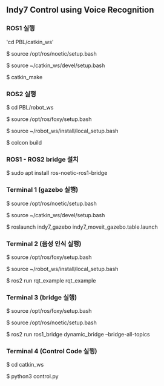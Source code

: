 ## Indy7 Control using Voice Recognition

### ROS1 실행
'cd PBL/catkin_ws'

$ source /opt/ros/noetic/setup.bash 

$ source ~/catkin_ws/devel/setup.bash 

$ catkin_make 

### ROS2 실행
$ cd PBL/robot_ws

$ source /opt/ros/foxy/setup.bash 

$ source ~/robot_ws/install/local_setup.bash 

$ colcon build 

### ROS1 - ROS2 bridge 설치
$ sudo apt install ros-noetic-ros1-bridge 

### Terminal 1 (gazebo 실행)
$ source /opt/ros/noetic/setup.bash

$ source ~/catkin_ws/devel/setup.bash 

$ roslaunch indy7_gazebo indy7_moveit_gazebo.table.launch 

### Terminal 2 (음성 인식 실행)
$ source /opt/ros/foxy/setup.bash 

$ source ~/robot_ws/install/local_setup.bash 

$ ros2 run rqt_example rqt_example 

### Terminal 3 (bridge 실행)
$ source /opt/ros/foxy/setup.bash 

$ source /opt/ros/noetic/setup.bash 

$ ros2 run ros1_bridge dynamic_bridge –bridge-all-topics 

### Terminal 4 (Control Code 실행)
$ cd catkin_ws 

$ python3 control.py 

